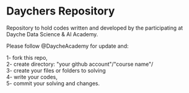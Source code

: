 # Daychers Repository
Repository to hold codes written and developed by the participating at Dayche Data Science &amp; AI Academy.

Please follow @DaycheAcademy for update and: <br /> 

1- fork this repo, <br />
2- create directory: "your github account"/"course name"/ <br />
3- create your files or folders to solving <br />
4- write your codes, <br />
5- commit your solving and changes. <br />

